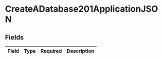 # CreateADatabase201ApplicationJSON


## Fields

| Field       | Type        | Required    | Description |
| ----------- | ----------- | ----------- | ----------- |